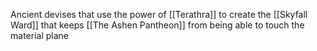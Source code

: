 Ancient devises that use the power of [[Terathra]] to create the [[Skyfall Ward]] that keeps [[The Ashen Pantheon]] from being able to touch the material plane 